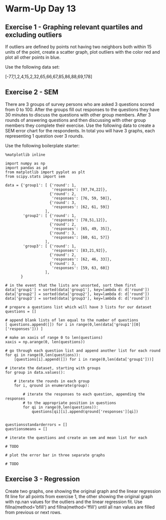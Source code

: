 # Warm-Up Day 13


## Exercise 1 - Graphing relevant quartiles and excluding outliers

If outliers are defined by points not having two neighbors both within 15 units of the point, create a scatter graph, plot outliers with the color red and plot all other points in blue.

Use the following data set:

[-77,1,2,4,15,2,32,65,66,67,85,86,88,69,178]


## Exercise 2 - SEM

There are 3 groups of survey persons who are asked 3 questions scored from 0 to 100. After the groups fill out responses to the questions they have 30 minutes to discuss the questions with other group members. After 3 rounds of answering questions and then discussing with other group members they complete their exercise. Use the following data to create a SEM error chart for the respondents. In total you will have 3 graphs, each representing 1 question over 3 rounds.

Use the following boilerplate starter:

```
%matplotlib inline

import numpy as np
import pandas as pd
from matplotlib import pyplot as plt
from scipy.stats import sem

data = {'group1': [ {'round': 1, 
                     'responses': [97,74,22]},
                    {'round': 2,
                     'responses': [76, 59, 50]},
                    {'round': 3,
                     'responses': [62, 61, 59]}
                  ],
        'group2': [ {'round': 1, 
                     'responses': [78,51,12]},
                    {'round': 2,
                     'responses': [65, 49, 35]},
                    {'round': 3,
                     'responses': [60, 61, 57]}
                  ],
        'group3': [ {'round': 1, 
                     'responses': [83,21,92]},
                    {'round': 2,
                     'responses': [62, 46, 33]},
                    {'round': 3,
                     'responses': [59, 63, 60]}
                  ],
       }

# in the event that the lists are unsorted, sort them first
data['group1'] = sorted(data['group1'], key=lambda d: d['round'])
data['group2'] = sorted(data['group2'], key=lambda d: d['round'])
data['group3'] = sorted(data['group3'], key=lambda d: d['round'])

# prepare a questions list which will have 3 lists for our dataset
questions = []

# append blank lists of len equal to the number of questions
[ questions.append([]) for i in range(0,len(data['group1'][0]['responses'])) ]

# make an xaxis of range 0 to len(questions)
xaxis = np.arange(0, len(questions))

# go through each question list and append another list for each round
for qi in range(0,len(questions)):
    [questions[i].append([]) for i in range(0,len(data['group1']))]

# iterate the dataset, starting with groups
for group in data.values():
    
    # iterate the rounds in each group
    for i, qround in enumerate(group):
        
        # iterate the responses to each question, appending the responses 
        # to the appropriate position in questions
        for qi in range(0,len(questions)):
            questions[qi][i].append(qround['responses'][qi])
        

questionsstandarderrors = []
questionsmeans = []

# iterate the questions and create an sem and mean list for each

# TODO

# plot the error bar in three separate graphs

# TODO

```


## Exercise 3 - Regression

Create two graphs, one showing the original graph and the linear regression fit line for all points from exercise 1, the other showing the original graph with np.nan values for the outliers and the linear regression fit. Use fillna(method='bfill') and fillna(method='ffill') until all nan values are filled from previous or next rows.
